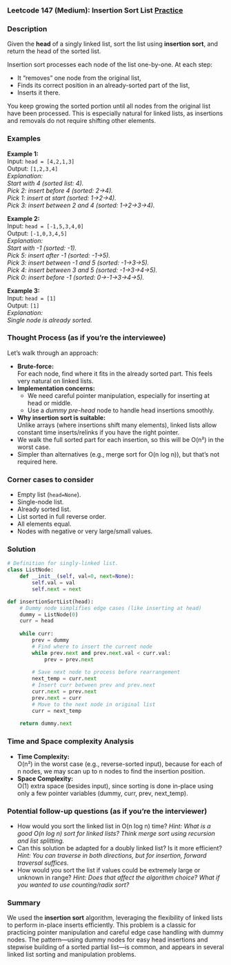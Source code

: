 ### Leetcode 147 (Medium): Insertion Sort List [Practice](https://leetcode.com/problems/insertion-sort-list)

### Description  
Given the **head** of a singly linked list, sort the list using **insertion sort**, and return the head of the sorted list.

Insertion sort processes each node of the list one-by-one. At each step:
- It “removes” one node from the original list,
- Finds its correct position in an already-sorted part of the list,
- Inserts it there.

You keep growing the sorted portion until all nodes from the original list have been processed. This is especially natural for linked lists, as insertions and removals do not require shifting other elements.

### Examples  

**Example 1:**  
Input: `head = [4,2,1,3]`  
Output: `[1,2,3,4]`  
*Explanation:  
Start with 4 (sorted list: 4).  
Pick 2: insert before 4 (sorted: 2→4).  
Pick 1: insert at start (sorted: 1→2→4).  
Pick 3: insert between 2 and 4 (sorted: 1→2→3→4).*

**Example 2:**  
Input: `head = [-1,5,3,4,0]`  
Output: `[-1,0,3,4,5]`  
*Explanation:  
Start with -1 (sorted: -1).  
Pick 5: insert after -1 (sorted: -1→5).  
Pick 3: insert between -1 and 5 (sorted: -1→3→5).  
Pick 4: insert between 3 and 5 (sorted: -1→3→4→5).  
Pick 0: insert before -1 (sorted: 0→-1→3→4→5).*

**Example 3:**  
Input: `head = [1]`  
Output: `[1]`  
*Explanation:  
Single node is already sorted.*

### Thought Process (as if you’re the interviewee)  
Let’s walk through an approach:

- **Brute-force:**  
  For each node, find where it fits in the already sorted part. This feels very natural on linked lists.
- **Implementation concerns:**
  - We need careful pointer manipulation, especially for inserting at head or middle.
  - Use a *dummy pre-head* node to handle head insertions smoothly.
- **Why insertion sort is suitable:**  
  Unlike arrays (where insertions shift many elements), linked lists allow constant time inserts/relinks if you have the right pointer.
- We walk the full sorted part for each insertion, so this will be O(n²) in the worst case.  
- Simpler than alternatives (e.g., merge sort for O(n log n)), but that’s not required here.

### Corner cases to consider  
- Empty list (`head=None`).
- Single-node list.
- Already sorted list.
- List sorted in full reverse order.
- All elements equal.
- Nodes with negative or very large/small values.

### Solution

```python
# Definition for singly-linked list.
class ListNode:
    def __init__(self, val=0, next=None):
        self.val = val
        self.next = next

def insertionSortList(head):
    # Dummy node simplifies edge cases (like inserting at head)
    dummy = ListNode(0)
    curr = head
    
    while curr:
        prev = dummy
        # Find where to insert the current node
        while prev.next and prev.next.val < curr.val:
            prev = prev.next
        
        # Save next node to process before rearrangement
        next_temp = curr.next
        # Insert curr between prev and prev.next
        curr.next = prev.next
        prev.next = curr
        # Move to the next node in original list
        curr = next_temp
    
    return dummy.next
```

### Time and Space complexity Analysis  

- **Time Complexity:**  
  O(n²) in the worst case (e.g., reverse-sorted input), because for each of n nodes, we may scan up to n nodes to find the insertion position.
- **Space Complexity:**  
  O(1) extra space (besides input), since sorting is done in-place using only a few pointer variables (dummy, curr, prev, next_temp).

### Potential follow-up questions (as if you’re the interviewer)  

- How would you sort the linked list in O(n log n) time?
  *Hint: What is a good O(n log n) sort for linked lists? Think merge sort using recursion and list splitting.*
- Can this solution be adapted for a doubly linked list? Is it more efficient?
  *Hint: You can traverse in both directions, but for insertion, forward traversal suffices.*
- How would you sort the list if values could be extremely large or unknown in range?
  *Hint: Does that affect the algorithm choice? What if you wanted to use counting/radix sort?*

### Summary
We used the **insertion sort** algorithm, leveraging the flexibility of linked lists to perform in-place inserts efficiently. This problem is a classic for practicing pointer manipulation and careful edge case handling with dummy nodes. The pattern—using dummy nodes for easy head insertions and stepwise building of a sorted partial list—is common, and appears in several linked list sorting and manipulation problems.